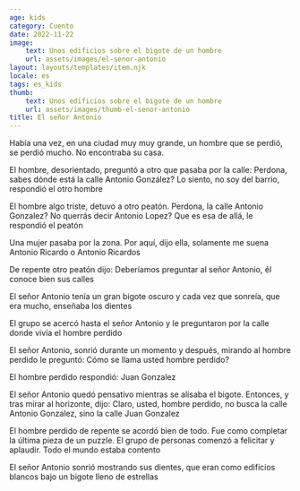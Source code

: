 ```yaml
---
age: kids
category: Cuento
date: 2022-11-22
image:
    text: Unos edificios sobre el bigote de un hombre
    url: assets/images/el-senor-antonio
layout: layouts/templates/item.njk
locale: es
tags: es_kids
thumb:
    text: Unos edificios sobre el bigote de un hombre
    url: assets/images/thumb-el-senor-antonio
title: El señor Antonio
---
```


Había una vez, en una ciudad muy muy grande, un hombre que se perdió, se perdió mucho. No encontraba su casa.

El hombre, desorientado, preguntó a otro que pasaba por la calle: Perdona, sabes dónde está la calle Antonio González? Lo siento, no soy del barrio, respondió el otro hombre

El hombre algo triste, detuvo a otro peatón. Perdona, la calle Antonio Gonzalez? No querrás decir Antonio Lopez? Que es esa de allá, le respondió el peatón

Una mujer pasaba por la zona. Por aquí, dijo ella, solamente me suena Antonio Ricardo o Antonio Ricardos

De repente otro peatón dijo: Deberíamos preguntar al señor Antonio, él conoce bien sus calles

El señor Antonio tenía un gran bigote oscuro y cada vez que sonreía, que era mucho, enseñaba los dientes

El grupo se acercó hasta el señor Antonio y le preguntaron por la calle donde vivía el hombre perdido

El señor Antonio, sonrió durante un momento y después, mirando al hombre perdido le preguntó: Cómo se llama usted hombre perdido?

El hombre perdido respondió: Juan Gonzalez

El señor Antonio quedó pensativo mientras se alisaba el bigote. Entonces, y tras mirar al horizonte, dijo: Claro, usted, hombre perdido, no busca la calle Antonio Gonzalez, sino la calle Juan Gonzalez

El hombre perdido de repente se acordó bien de todo. Fue como completar la última pieza de un puzzle. El grupo de personas comenzó a felicitar y aplaudir. Todo el mundo estaba contento

El señor Antonio sonrió mostrando sus dientes, que eran como edificios blancos bajo un bigote lleno de estrellas
